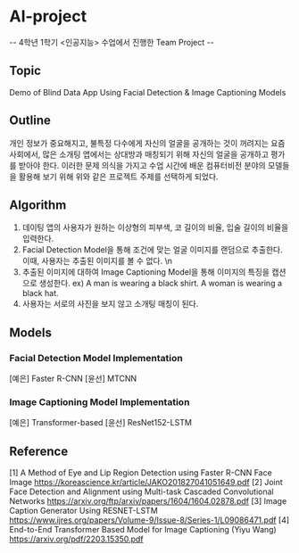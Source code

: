 # AI-project
-- 4학년 1학기 <인공지능> 수업에서 진행한 Team Project --
## Topic
Demo of Blind Data App Using Facial Detection & Image Captioning Models
## Outline
개인 정보가 중요해지고, 불특정 다수에게 자신의 얼굴을 공개하는 것이 꺼려지는 요즘 사회에서, 많은 소개팅 앱에서는 상대방과 매칭되기 위해 자신의 얼굴을 공개하고 평가를 받아야 한다. 이러한 문제 의식을 가지고 수업 시간에 배운 컴퓨터비전 분야의 모델들을 활용해 보기 위해 위와 같은 프로젝트 주제를 선택하게 되었다.
## Algorithm
1. 데이팅 앱의 사용자가 원하는 이상형의 피부색, 코 길이의 비율, 입술 길이의 비율을 입력한다.
2. Facial Detection Model을 통해 조건에 맞는 얼굴 이미지를 랜덤으로 추출한다. 이때, 사용자는 추출된 이미지를 볼 수 없다. \n
3. 추출된 이미지에 대하여 Image Captioning Model을 통해 이미지의 특징을 캡션으로 생성한다.
   ex) A man is wearing a black shirt. A woman is wearing a black hat.
4. 사용자는 서로의 사진을 보지 않고 소개팅 매칭이 된다.
## Models
### Facial Detection Model Implementation
[예은] Faster R-CNN
[윤선] MTCNN
### Image Captioning Model Implementation
[예은] Transformer-based
[윤선] ResNet152-LSTM
## Reference
[1] A Method of Eye and Lip Region Detection using Faster R-CNN Face Image
https://koreascience.kr/article/JAKO201827041051649.pdf
[2] Joint Face Detection and Alignment using Multi-task Cascaded Convolutional Networks
https://arxiv.org/ftp/arxiv/papers/1604/1604.02878.pdf
[3] Image Caption Generator Using RESNET-LSTM
https://www.ijres.org/papers/Volume-9/Issue-8/Series-1/L09086471.pdf
[4] End-to-End Transformer Based Model for Image Captioning (Yiyu Wang)
https://arxiv.org/pdf/2203.15350.pdf
